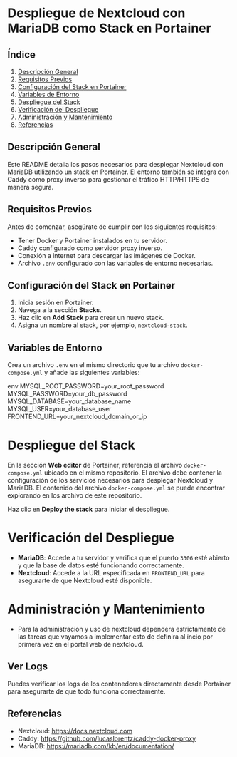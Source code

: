 # Despliegue de Nextcloud con MariaDB como Stack en Portainer

## Índice
1. [Descripción General](#descripción-general)
2. [Requisitos Previos](#requisitos-previos)
3. [Configuración del Stack en Portainer](#configuración-del-stack-en-portainer)
4. [Variables de Entorno](#variables-de-entorno)
5. [Despliegue del Stack](#despliegue-del-stack)
6. [Verificación del Despliegue](#verificación-del-despliegue)
7. [Administración y Mantenimiento](#administración-y-mantenimiento)
8. [Referencias](#referencias)

## Descripción General

Este README detalla los pasos necesarios para desplegar Nextcloud con MariaDB utilizando un stack en Portainer. El entorno también se integra con Caddy como proxy inverso para gestionar el tráfico HTTP/HTTPS de manera segura.

## Requisitos Previos

Antes de comenzar, asegúrate de cumplir con los siguientes requisitos:

- Tener Docker y Portainer instalados en tu servidor.
- Caddy configurado como servidor proxy inverso.
- Conexión a internet para descargar las imágenes de Docker.
- Archivo `.env` configurado con las variables de entorno necesarias.

## Configuración del Stack en Portainer

1. Inicia sesión en Portainer.
2. Navega a la sección **Stacks**.
3. Haz clic en **Add Stack** para crear un nuevo stack.
4. Asigna un nombre al stack, por ejemplo, `nextcloud-stack`.

## Variables de Entorno

Crea un archivo `.env` en el mismo directorio que tu archivo `docker-compose.yml` y añade las siguientes variables:

env
MYSQL_ROOT_PASSWORD=your_root_password
MYSQL_PASSWORD=your_db_password
MYSQL_DATABASE=your_database_name
MYSQL_USER=your_database_user
FRONTEND_URL=your_nextcloud_domain_or_ip

# Despliegue del Stack

En la sección **Web editor** de Portainer, referencia el archivo `docker-compose.yml` ubicado en el mismo repositorio. El archivo debe contener la configuración de los servicios necesarios para desplegar Nextcloud y MariaDB. El contenido del archivo `docker-compose.yml` se puede encontrar explorando en los archivo de este repositorio.

Haz clic en **Deploy the stack** para iniciar el despliegue.

# Verificación del Despliegue

- **MariaDB**: Accede a tu servidor y verifica que el puerto `3306` esté abierto y que la base de datos esté funcionando correctamente.
- **Nextcloud**: Accede a la URL especificada en `FRONTEND_URL` para asegurarte de que Nextcloud esté disponible.

# Administración y Mantenimiento

-  Para la administracion y uso de nextcloud dependera estrictamente de las tareas que vayamos a implementar esto de definira al incio por primera vez en el portal web de nextcloud.

## Ver Logs

Puedes verificar los logs de los contenedores directamente desde Portainer para asegurarte de que todo funciona correctamente.

## Referencias
 
- Nextcloud: https://docs.nextcloud.com
- Caddy: https://github.com/lucaslorentz/caddy-docker-proxy 
- MariaDB: https://mariadb.com/kb/en/documentation/